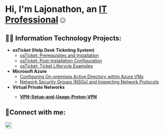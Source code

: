 <h1>Hi, I'm Lajonathon, an <a href="https://linkedin.com/in/lajonathon-traylor">IT Professional</a>☺</h1>

<h2>👨‍💻 Information Technology Projects:</h2>

- <b>osTicket (Help Desk Ticketing System)</b>
  - [osTicket: Prerequisites and Installation](https://github.com/lajonathont/osticket-prereqs)
  - [osTicket: Post-Installation Configuration](https://github.com/LajonathonT/Post-Installation-Configuration)
  - [osTicket: Ticket Lifecycle Examples](https://github.com/lajonathont/ticket-lifecycle)
- <b>Microsoft Azure</b>
  - [Configuring On-premises Active Directory within Azure VMs](https://github.com/joshmadakorcc/configure-ad)
  - [Network Security Groups (NSGs) and Inspecting Network Protocols](https://github.com/lajonathont/azure-network-protocols)
- <b>Virtual Private Networks<b>
   - [VPN-Setup-and-Usage-Proton-VPN](https://github.com/LajonathonT/VPN-Setup-and-Usage-Proton-VPN-)
<h2>🤳Connect with me:</h2>

[<img align="left" alt="Josh | LinkedIn" width="22px" src="https://cdn.jsdelivr.net/npm/simple-icons@v3/icons/linkedin.svg" />][linkedin]


[linkedin]: https://linkedin.com/in/lajonathon-traylor
